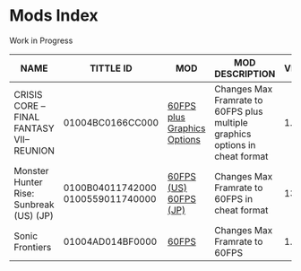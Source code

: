 # Mods Index
Work in Progress

| NAME | TITTLE ID | MOD | MOD DESCRIPTION | VERSION | AUTHOR |
| --- | --- | --- | --- | --- | --- |
| CRISIS CORE –FINAL FANTASY VII– REUNION | 01004BC0166CC000 | [60FPS plus Graphics Options](https://github.com/OldManKain/Ryujinx-Mods-Cheats-Saves/raw/main/Mods/01004BC0166CC000/CrisisCore60fpsPlusGraphics.rar) | Changes Max Framrate to 60FPS plus multiple graphics options in cheat format | 1.0.3 | Hazerou |
| Monster Hunter Rise: Sunbreak (US) (JP) | 0100B04011742000 0100559011740000 | [60FPS (US)](https://github.com/OldManKain/Ryujinx-Mods-Cheats-Saves/raw/main/Mods/0100B04011742000/MHRiseUS60FPS.rar) [60FPS (JP)](https://github.com/OldManKain/CheatsModsSavesDB/raw/main/Mods/0100559011740000/MHRiseJP60FPS.rar) | Changes Max Framrate to 60FPS in cheat format | 13.0.0 | Hazerou |
| Sonic Frontiers | 01004AD014BF0000 | [60FPS](https://github.com/OldManKain/Ryujinx-Mods-Cheats-Saves/raw/main/Mods/01004AD014BF0000/SonicFrontiers60fps.rar) | Changes Max Framrate to 60FPS | 1.1.1 | gwog |

